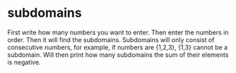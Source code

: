 # subdomains
First write how many numbers you want to enter.
Then enter the numbers in order.
Then it will find the subdomains. 
Subdomains will only consist of consecutive numbers, for example, if numbers are {1,2,3}, {1,3} cannot be a subdomain.
Will then print how many subdomains the sum of their elements is negative.
